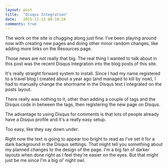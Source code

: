 ```yaml
---
layout: post
title:  "Disqus Integration"
date:   2015-11-13 00:10:24
comments: true
---
```

The work on the site is chugging along just fine.
I've been playing around now with creating new pages and doing other minor random changes, like adding more links on the Resources page.

Those news are not really that big.
The real thing I wanted to talk about in this post was the recent Disqus Integration into the blog posts of this site.

It's really straight forward system to install.
Since I had my name registered to a travel blog I created about a year ago \(and managed to kill by now\), I had to manually change the shortname in the Disqus text I integrated on the posts layout.

There really was nothing to it, other than adding a couple of tags and the Disqus code in between the tags, then registering the new page on Disqus.

The advantage to using Disqus for comments is that lots of people already have a Disqus profile and it's a really easy setup.

Too easy, like they say down under.

Right now the text is going to appear too bright to read as I've set it for a dark background in the Disqus settings.
That might tell you something about my planned changes to the design of the page.
I'm a big fan of darker layouts when done right as I feel they're easier on the eyes.
But that might just be me since I'm a big ol' night owl.
